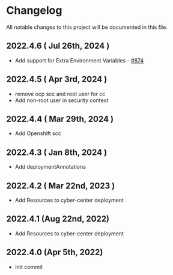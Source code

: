 # Changelog

All notable changes to this project will be documented in this file.

## 2022.4.6 ( Jul 26th, 2024 )
* Add support for Extra Environment Variables - [#874](https://github.com/khulnasoft-lab/khulnasoft-helm/pull/874)

## 2022.4.5 ( Apr 3rd, 2024 )
* remove ocp scc and root user for cc
* Add non-root user in security context
## 2022.4.4 ( Mar 29th, 2024 )
* Add Openshift scc
## 2022.4.3 ( Jan 8th, 2024 )
* Add deploymentAnnotations
## 2022.4.2 ( Mar 22nd, 2023 )
* Add Resources to cyber-center deployment
## 2022.4.1 (Aug 22nd, 2022)
* Add Resources to cyber-center deployment
## 2022.4.0 (Apr 5th, 2022)
* Init commit
